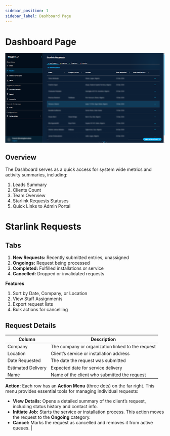 ```yaml
---
sidebar_position: 1
sidebar_label: Dashboard Page
---
```


# Dashboard Page
![Dashboard](./images/dashboard.png)
## Overview

The Dashboard serves as a quick access for system wide metrics and activity summaries, including: 
1. Leads Summary
2. Clients Count
3. Team Overview
4. Starlink Requests Statuses
5. Quick Links to Admin Portal

# Starlink Requests

## Tabs


1. **New Requests:** Recently submitted entries, unassigned
2. **Ongoings:** Request being processed
3. **Completed:** Fulfilled installations or service
4. **Cancelled:** Dropped or invalidated requests

**Features**
1. Sort by Date, Company, or Location
2. View Staff Assignments
3. Export request lists
4. Bulk actions for cancelling

## Request Details

| Column               | Description                                       |
|----------------------|---------------------------------------------------|
| Company              | The company or organization linked to the request |
| Location             | Client’s service or installation address          |
| Date Requested       | The date the request was submitted                |
| Estimated Delivery   | Expected date for service delivery                |
| Name                 | Name of the client who submitted the request      |

**Action:** Each row has an **Action Menu** (three dots) on the far right.
This menu provides essential tools for managing individual requests:
- **View Details:** Opens a detailed summary of the client’s request, including status history and contact info.
- **Initiate Job:** Starts the service or installation process. This action moves the request to the **Ongoing** category. 
- **Cancel:** Marks the request as cancelled and removes it from active queues. |
